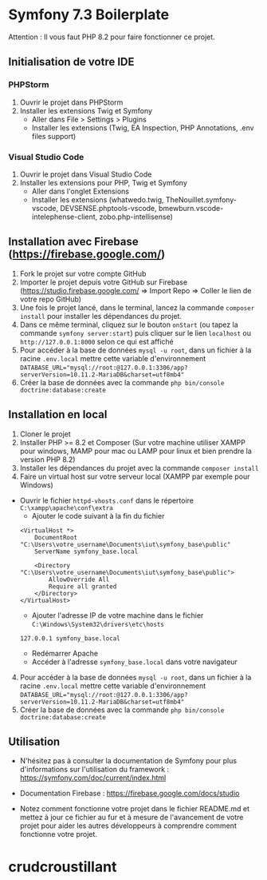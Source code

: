 # Symfony 7.3 Boilerplate 

Attention : Il vous faut PHP 8.2 pour faire fonctionner ce projet.

## Initialisation de votre IDE

### PHPStorm

1. Ouvrir le projet dans PHPStorm
2. Installer les extensions Twig et Symfony
    - Aller dans File > Settings > Plugins
    - Installer les extensions (Twig, EA Inspection, PHP Annotations, .env files support)

### Visual Studio Code

1. Ouvrir le projet dans Visual Studio Code
2. Installer les extensions pour PHP, Twig et Symfony
    - Aller dans l'onglet Extensions
    - Installer les extensions (whatwedo.twig, TheNouillet.symfony-vscode, DEVSENSE.phptools-vscode, 
    bmewburn.vscode-intelephense-client, zobo.php-intellisense)

## Installation avec Firebase (https://firebase.google.com/)

1. Fork le projet sur votre compte GitHub
2. Importer le projet depuis votre GitHub sur Firebase (https://studio.firebase.google.com/ => Import Repo => Coller le lien de votre repo GitHub)
3. Une fois le projet lancé, dans le terminal, lancez la commande `composer install` pour installer les dépendances du projet.
4. Dans ce même terminal, cliquez sur le bouton `onStart` (ou tapez la commande `symfony server:start`) puis cliquer sur le lien `localhost` ou `http://127.0.0.1:8000` selon ce qui est affiché
5. Pour accéder à la base de données `mysql -u root`, dans un fichier à la racine `.env.local` mettre cette variable d'environnement 
`DATABASE_URL="mysql://root:@127.0.0.1:3306/app?serverVersion=10.11.2-MariaDB&charset=utf8mb4"`
6. Créer la base de données avec la commande `php bin/console doctrine:database:create`

## Installation en local

1. Cloner le projet
2. Installer PHP >= 8.2 et Composer (Sur votre machine utiliser XAMPP pour windows, MAMP pour mac ou LAMP pour linux et bien prendre la version PHP 8.2)
3. Installer les dépendances du projet avec la commande `composer install`
4. Faire un virtual host sur votre serveur local (XAMPP par exemple pour Windows) 
 - Ouvrir le fichier `httpd-vhosts.conf` dans le répertoire `C:\xampp\apache\conf\extra`
    - Ajouter le code suivant à la fin du fichier
    ```
    <VirtualHost *>
        DocumentRoot "C:\Users\votre_username\Documents\iut\symfony_base\public"
        ServerName symfony_base.local
        
        <Directory "C:\Users\votre_username\Documents\iut\symfony_base\public">
            AllowOverride All
            Require all granted
        </Directory>
    </VirtualHost>
    ```
    - Ajouter l'adresse IP de votre machine dans le fichier `C:\Windows\System32\drivers\etc\hosts`
    ```
    127.0.0.1 symfony_base.local
    ```
    - Redémarrer Apache
    - Accéder à l'adresse `symfony_base.local` dans votre navigateur

4. Pour accéder à la base de données `mysql -u root`, dans un fichier à la racine `.env.local` mettre cette variable d'environnement
   `DATABASE_URL="mysql://root:@127.0.0.1:3306/app?serverVersion=10.11.2-MariaDB&charset=utf8mb4"`
5. Créer la base de données avec la commande `php bin/console doctrine:database:create`

## Utilisation

- N'hésitez pas à consulter la documentation de Symfony pour plus d'informations sur l'utilisation du framework : https://symfony.com/doc/current/index.html

- Documentation Firebase : https://firebase.google.com/docs/studio

- Notez comment fonctionne votre projet dans le fichier README.md et mettez à jour ce fichier au fur et à mesure de l'avancement de votre projet pour aider les autres développeurs à comprendre comment fonctionne votre projet.
# crudcroustillant
